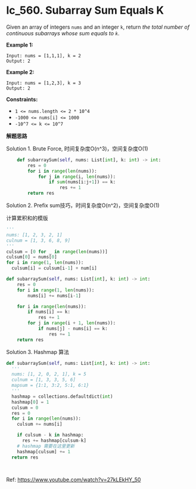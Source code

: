 # lc_560. Subarray Sum Equals K

Given an array of integers `nums` and an integer `k`, return *the total number of continuous subarrays whose sum equals to `k`*.

 

**Example 1:**

```
Input: nums = [1,1,1], k = 2
Output: 2
```

**Example 2:**

```
Input: nums = [1,2,3], k = 3
Output: 2
```

 

**Constraints:**

- `1 <= nums.length <= 2 * 10^4`
- `-1000 <= nums[i] <= 1000`
- `-10^7 <= k <= 10^7`



**解题思路**

Solution 1.  Brute Force, 时间复杂度O(n^3)，空间复杂度O(1)

```python
    def subarraySum(self, nums: List[int], k: int) -> int:
        res = 0
        for i in range(len(nums)):
            for j in range(i, len(nums)):
                if sum(nums[i:j+1]) == k:
                    res += 1
        return res
```



Solution 2.  Prefix sum技巧，时间复杂度O(n^2)，空间复杂度O(1)

计算累积和的模版

```python
'''
nums: [1, 2, 3, 2, 1]
culnum = [1, 3, 6, 8, 9]
'''
culsum = [0 for _ in range(len(nums))]
culsum[0] = nums[0]
for i in range(1, len(nums)):
  culsum[i] = culsum[i-1] + num[i]
```



```python
def subarraySum(self, nums: List[int], k: int) -> int:
  	res = 0
    for i in range(1, len(nums)):
        nums[i] += nums[i-1]

    for i in range(len(nums)):
        if nums[i] == k:
            res += 1
        for j in range(i + 1, len(nums)):
            if nums[j] - nums[i] == k:
                res += 1
    return res
```



Solution 3. Hashmap 算法

```python
def subarraySum(self, nums: List[int], k: int) -> int:
  '''
  nums: [1, 2, 0, 2, 1], k = 5 
  culnum = [1, 3, 3, 5, 6]
  mapsum = {1:1, 3:2, 5:1, 6:1}
  '''
  hashmap = collections.defaultdict(int)
  hashmap[0] = 1
  culsum = 0
  res = 0
  for i in range(len(nums)):
    culsum += nums[i]

    if culsum - k in hashmap:
      res += hashmap[culsum-k]
    # hashmap 需要在这里更新
    hashmap[culsum] += 1
  return res
  
  
```





Ref:  https://www.youtube.com/watch?v=27kLEkHY_50